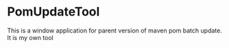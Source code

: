 # PomUpdateTool
This is a window application for parent version of maven pom batch update. It is my own tool
